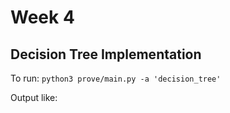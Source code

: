 # Week 4
## Decision Tree Implementation

To run: `python3 prove/main.py -a 'decision_tree'`

Output like:
```
```

